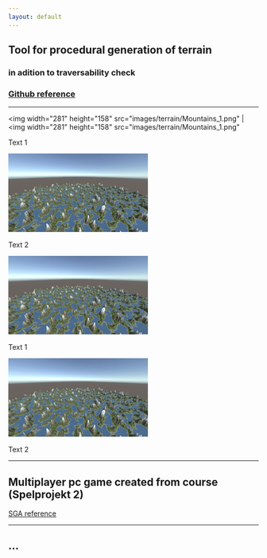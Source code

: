 ```yaml
---
layout: default
---
```



## Tool for procedural generation of terrain
### in adition to traversability check

### [Github reference](https://github.com/slypez/Procedural_generation_of_terrain)

***

<img width="281" height="158" src="images/terrain/Mountains_1.png" | <img width="281" height="158" src="images/terrain/Mountains_1.png"

Text 1

<img width="281" height="158" src="images/terrain/Mountains_2.png">

Text 2


<img width="281" height="158" src="images/terrain/Mountains_2.png">

Text 1

<img width="281" height="158" src="images/terrain/Mountains_2.png">

Text 2


***

## Multiplayer pc game created from course (Spelprojekt 2)

[SGA reference](https://www.gameawards.se/Games/2019/re%3ASurge)

***

## ...
